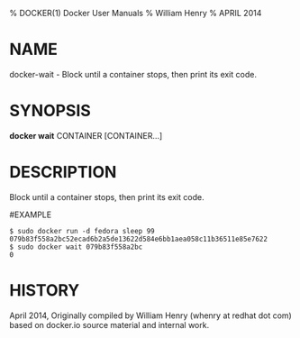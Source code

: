 % DOCKER(1) Docker User Manuals
% William Henry
% APRIL 2014
# NAME
docker-wait - Block until a container stops, then print its exit code.

# SYNOPSIS
**docker wait** CONTAINER [CONTAINER...]

# DESCRIPTION
Block until a container stops, then print its exit code.

#EXAMPLE

    $ sudo docker run -d fedora sleep 99
    079b83f558a2bc52ecad6b2a5de13622d584e6bb1aea058c11b36511e85e7622
    $ sudo docker wait 079b83f558a2bc
    0

# HISTORY
April 2014, Originally compiled by William Henry (whenry at redhat dot com)
 based on docker.io source material and internal work.
